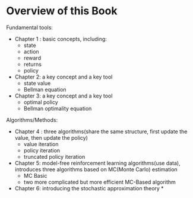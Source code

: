 
# Overview of this Book

Fundamental tools: 
* Chapter 1 : basic concepts, including:
	* state
	* action
	* reward
	* returns
	* policy
* Chapter 2: a key concept and a key tool
	* state value
	* Bellman equation
* Chapter 3: a key concept and a key tool
	* optimal policy
	* Bellman optimality equation

Algorithms/Methods:
* Chapter 4 : three algorithms(share the same structure, first update the value, then update the policy)
	* value iteration
	* policy iteration
	* truncated policy iteration
* Chapter 5: model-free reinforcement learning algorithms(use data), introduces three algorithms based on MC(Monte Carlo) estimation
	* MC Basic
	* two more complicated but more efficient MC-Based algorithm
* Chapter 6: introducing the stochastic approximation theory
	* 

